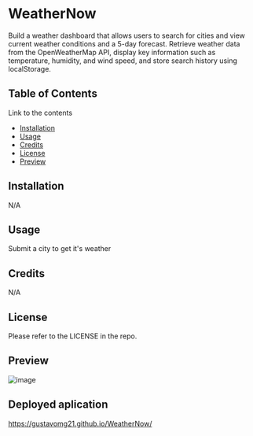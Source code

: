 # WeatherNow
Build a weather dashboard that allows users to search for cities and view current weather conditions and a 5-day forecast. Retrieve weather data from the OpenWeatherMap API, display key information such as temperature, humidity, and wind speed, and store search history using localStorage.
## Table of Contents 

Link to the contents

- [Installation](#installation)
- [Usage](#usage)
- [Credits](#credits)
- [License](#license)
- [Preview](#Preview)

## Installation

N/A

## Usage

Submit a city to get it's weather

## Credits

N/A

## License

Please refer to the LICENSE in the repo.

## Preview
![image](https://github.com/gustavomg21/WeatherNow/assets/45185442/009acb05-9842-4f82-97de-5a997c71808f)



## Deployed aplication
https://gustavomg21.github.io/WeatherNow/

